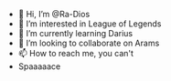 - 👋 Hi, I’m @Ra-Dios
- 👀 I’m interested in League of Legends
- 🌱 I’m currently learning Darius 
- 💞️ I’m looking to collaborate on Arams
- 📫 How to reach me, you can't
- Spaaaaace

<!---
Ra-Dios/Ra-Dios is a ✨ special ✨ repository because its `README.md` (this file) appears on your GitHub profile.
You can click the Preview link to take a look at your changes.
--->
